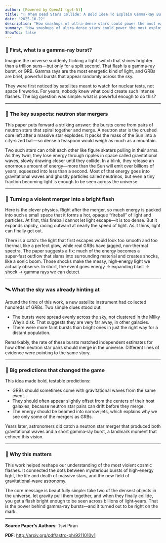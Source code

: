 ```yaml
---
author: [Powered by OpenAI (gpt-5)]
title: "💥 When Dead Stars Collide: A Bold Idea To Explain Gamma‑Ray Bursts"
date: "2025-10-22"
description: "How smashups of ultra-dense stars could power the most explosive flashes in the universe"
summary: "How smashups of ultra-dense stars could power the most explosive flashes in the universe"
ShowToc: false
---
```


### 🌌 First, what is a gamma‑ray burst?

Imagine the universe suddenly flicking a light switch that shines brighter than a trillion suns—but only for a split second. That flash is a gamma‑ray burst, or GRB. Gamma rays are the most energetic kind of light, and GRBs are brief, powerful bursts that appear randomly across the sky.

They were first noticed by satellites meant to watch for nuclear tests, not space fireworks. For years, nobody knew what could create such intense flashes. The big question was simple: what is powerful enough to do this?

---

### 🧲 The key suspects: neutron star mergers

This paper puts forward a striking answer: the bursts come from pairs of neutron stars that spiral together and merge. A neutron star is the crushed core left after a massive star explodes. It packs the mass of the Sun into a city‑sized ball—so dense a teaspoon would weigh as much as a mountain.

Two such stars can orbit each other like figure skaters pulling in their arms. As they twirl, they lose energy through ripples in space called gravitational waves, slowly drawing closer until they collide. In a blink, they release an enormous amount of energy—more than the Sun will emit over billions of years, squeezed into less than a second. Most of that energy goes into gravitational waves and ghostly particles called neutrinos, but even a tiny fraction becoming light is enough to be seen across the universe.

---

### 🚀 Turning a violent merger into a bright flash

Here is the clever physics. Right after the merger, so much energy is packed into such a small space that it forms a hot, opaque “fireball” of light and particles. At first, this fireball cannot let light escape—it is too dense. But it expands rapidly, racing outward at nearly the speed of light. As it thins, light can finally get out.

There is a catch: the light that first escapes would look too smooth and too thermal, like a perfect glow, while real GRBs have jagged, non‑thermal spectra. The paper suggests a fix: much of the energy becomes a super‑fast outflow that slams into surrounding material and creates shocks, like a sonic boom. Those shocks make the messy, high‑energy light we actually observe. In short, the event goes energy → expanding blast → shock → gamma rays we can detect.

---

### 🛰️ What the sky was already hinting at

Around the time of this work, a new satellite instrument had collected hundreds of GRBs. Two simple clues stood out:

- The bursts were spread evenly across the sky, not clustered in the Milky Way’s disk. That suggests they are very far away, in other galaxies.
- There were more faint bursts than bright ones in just the right way for a distant population.

Remarkably, the rate of these bursts matched independent estimates for how often neutron star pairs should merge in the universe. Different lines of evidence were pointing to the same story.

---

### 🔮 Big predictions that changed the game

This idea made bold, testable predictions:

- GRBs should sometimes come with gravitational waves from the same event.
- They should often appear slightly offset from the centers of their host galaxies, because neutron star pairs can drift before they merge.
- The energy should be beamed into narrow jets, which explains why we see only some of the mergers as GRBs.

Years later, astronomers did catch a neutron star merger that produced both gravitational waves and a short gamma‑ray burst, a landmark moment that echoed this vision.

---

### 🧭 Why this matters

This work helped reshape our understanding of the most violent cosmic flashes. It connected the dots between mysterious bursts of high‑energy light, the life and death of massive stars, and the new field of gravitational‑wave astronomy.

The core message is beautifully simple: take two of the densest objects in the universe, let gravity pull them together, and when they finally collide, you get a flash bright enough to be seen across billions of light‑years. That is the power behind gamma‑ray bursts—and it turned out to be right on the mark.

---

**Source Paper's Authors**: Tsvi Piran

**PDF**: http://arxiv.org/pdf/astro-ph/9211010v1